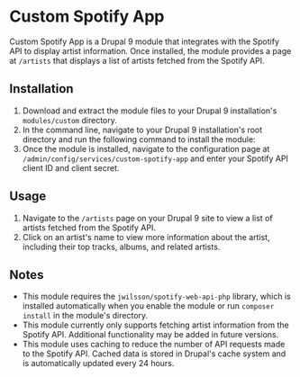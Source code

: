 # Custom Spotify App
Custom Spotify App is a Drupal 9 module that integrates with the Spotify API to display artist information. Once installed, the module provides a page at `/artists` that displays a list of artists fetched from the Spotify API.


## Installation

1. Download and extract the module files to your Drupal 9 installation's `modules/custom` directory.
2. In the command line, navigate to your Drupal 9 installation's root directory and run the following command to install the module:
3. Once the module is installed, navigate to the configuration page at `/admin/config/services/custom-spotify-app` and enter your Spotify API client ID and client secret.

## Usage

1. Navigate to the `/artists` page on your Drupal 9 site to view a list of artists fetched from the Spotify API.
2. Click on an artist's name to view more information about the artist, including their top tracks, albums, and related artists.

## Notes

- This module requires the `jwilsson/spotify-web-api-php` library, which is installed automatically when you enable the module or run `composer install` in the module's directory.
- This module currently only supports fetching artist information from the Spotify API. Additional functionality may be added in future versions.
- This module uses caching to reduce the number of API requests made to the Spotify API. Cached data is stored in Drupal's cache system and is automatically updated every 24 hours.

